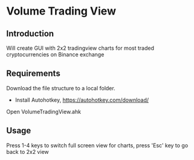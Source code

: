 # Volume Trading View

## Introduction ##

Will create GUI with 2x2 tradingview charts for most traded cryptocurrencies on Binance exchange

## Requirements ##

Download the file structure to a local folder.

* Install Autohotkey, https://autohotkey.com/download/

Open VolumeTradingView.ahk

## Usage ##

Press 1-4 keys to switch full screen view for charts, press 'Esc' key to go back to 2x2 view

